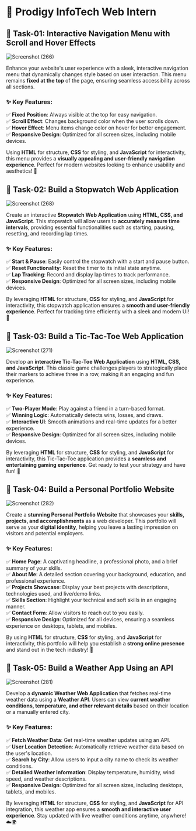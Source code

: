 # 🌟 Prodigy InfoTech Web Intern  

## 🎯 Task-01: Interactive Navigation Menu with Scroll and Hover Effects 

![Screenshot (266)](https://github.com/user-attachments/assets/2fc8618c-07d1-488e-a941-ec280a8ce75d)

Enhance your website's user experience with a sleek, interactive navigation menu that dynamically changes style based on user interaction. This menu remains **fixed at the top** of the page, ensuring seamless accessibility across all sections.  

### ✨ Key Features:  
✅ **Fixed Position**: Always visible at the top for easy navigation.  
✅ **Scroll Effect**: Changes background color when the user scrolls down.  
✅ **Hover Effect**: Menu items change color on hover for better engagement.  
✅ **Responsive Design**: Optimized for all screen sizes, including mobile devices.  

Using **HTML** for structure, **CSS** for styling, and **JavaScript** for interactivity, this menu provides a **visually appealing and user-friendly navigation experience**. Perfect for modern websites looking to enhance usability and aesthetics! 🚀  


## 🎯 Task-02: Build a Stopwatch Web Application  

![Screenshot (268)](https://github.com/user-attachments/assets/8ce24df9-beea-460a-92d7-89b9d8838889)

Create an interactive **Stopwatch Web Application** using **HTML, CSS, and JavaScript**. This stopwatch will allow users to **accurately measure time intervals**, providing essential functionalities such as starting, pausing, resetting, and recording lap times.  

### ✨ Key Features:  
✅ **Start & Pause**: Easily control the stopwatch with a start and pause button.  
✅ **Reset Functionality**: Reset the timer to its initial state anytime.  
✅ **Lap Tracking**: Record and display lap times to track performance.  
✅ **Responsive Design**: Optimized for all screen sizes, including mobile devices.  

By leveraging **HTML** for structure, **CSS** for styling, and **JavaScript** for interactivity, this stopwatch application ensures a **smooth and user-friendly experience**. Perfect for tracking time efficiently with a sleek and modern UI! 🚀  


## 🎯 Task-03: Build a Tic-Tac-Toe Web Application  

![Screenshot (271)](https://github.com/user-attachments/assets/49889aa3-43bb-4b89-b26e-ff55439b65a1)

Develop an **interactive Tic-Tac-Toe Web Application** using **HTML, CSS, and JavaScript**. This classic game challenges players to strategically place their markers to achieve three in a row, making it an engaging and fun experience.  

### ✨ Key Features:  
✅ **Two-Player Mode**: Play against a friend in a turn-based format.   
✅ **Winning Logic**: Automatically detects wins, losses, and draws.  
✅ **Interactive UI**: Smooth animations and real-time updates for a better experience.  
✅ **Responsive Design**: Optimized for all screen sizes, including mobile devices.  

By leveraging **HTML** for structure, **CSS** for styling, and **JavaScript** for interactivity, this Tic-Tac-Toe application provides a **seamless and entertaining gaming experience**. Get ready to test your strategy and have fun! 🚀

## 🎯 Task-04: Build a Personal Portfolio Website  

![Screenshot (282)](https://github.com/user-attachments/assets/c8e65ff4-355f-4c1c-80c0-367b113975b0)

Create a **stunning Personal Portfolio Website** that showcases your **skills, projects, and accomplishments** as a web developer. This portfolio will serve as your **digital identity**, helping you leave a lasting impression on visitors and potential employers.  

### ✨ Key Features:  
✅ **Home Page**: A captivating headline, a professional photo, and a brief summary of your skills.  
✅ **About Me**: A detailed section covering your background, education, and professional experience.  
✅ **Projects Showcase**: Display your best projects with descriptions, technologies used, and live/demo links.  
✅ **Skills Section**: Highlight your technical and soft skills in an engaging manner.  
✅ **Contact Form**: Allow visitors to reach out to you easily.  
✅ **Responsive Design**: Optimized for all devices, ensuring a seamless experience on desktops, tablets, and mobiles.  

By using **HTML** for structure, **CSS** for styling, and **JavaScript** for interactivity, this portfolio will help you establish a **strong online presence** and stand out in the tech industry! 🚀  

## 🎯 Task-05: Build a Weather App Using an API

![Screenshot (281)](https://github.com/user-attachments/assets/21c8b42b-5869-46db-aa29-6baf38dee5e5)

Develop a **dynamic Weather Web Application** that fetches real-time weather data using a **Weather API**. Users can view **current weather conditions, temperature, and other relevant details** based on their location or a manually entered city.  

### ✨ Key Features:  
✅ **Fetch Weather Data**: Get real-time weather updates using an API.  
✅ **User Location Detection**: Automatically retrieve weather data based on the user's location.  
✅ **Search by City**: Allow users to input a city name to check its weather conditions.  
✅ **Detailed Weather Information**: Display temperature, humidity, wind speed, and weather descriptions.  
✅ **Responsive Design**: Optimized for all screen sizes, including desktops, tablets, and mobiles.  

By leveraging **HTML** for structure, **CSS** for styling, and **JavaScript** for API integration, this weather app ensures a **smooth and interactive user experience**. Stay updated with live weather conditions anytime, anywhere! ☁️🌍  



